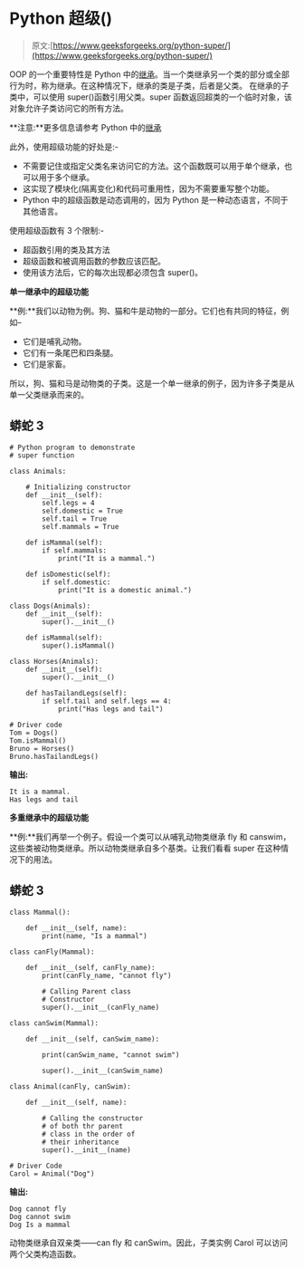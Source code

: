 # Python 超级()

> 原文:[https://www.geeksforgeeks.org/python-super/](https://www.geeksforgeeks.org/python-super/)

OOP 的一个重要特性是 Python 中的[继承](https://www.geeksforgeeks.org/inheritance-in-python/)。当一个类继承另一个类的部分或全部行为时，称为继承。在这种情况下，继承的类是子类，后者是父类。
在继承的子类中，可以使用 super()函数引用父类。super 函数返回超类的一个临时对象，该对象允许子类访问它的所有方法。

**注意:**更多信息请参考 Python 中的[继承](https://www.geeksforgeeks.org/inheritance-in-python/)

此外，使用超级功能的好处是:-

*   不需要记住或指定父类名来访问它的方法。这个函数既可以用于单个继承，也可以用于多个继承。
*   这实现了模块化(隔离变化)和代码可重用性，因为不需要重写整个功能。
*   Python 中的超级函数是动态调用的，因为 Python 是一种动态语言，不同于其他语言。

使用超级函数有 3 个限制:-

*   超函数引用的类及其方法
*   超级函数和被调用函数的参数应该匹配。
*   使用该方法后，它的每次出现都必须包含 super()。

**单一继承中的超级功能**

**例:**我们以动物为例。狗、猫和牛是动物的一部分。它们也有共同的特征，例如–

*   它们是哺乳动物。
*   它们有一条尾巴和四条腿。
*   它们是家畜。

所以，狗、猫和马是动物类的子类。这是一个单一继承的例子，因为许多子类是从单一父类继承而来的。

## 蟒蛇 3

```
# Python program to demonstrate
# super function

class Animals:

    # Initializing constructor
    def __init__(self):
        self.legs = 4
        self.domestic = True
        self.tail = True
        self.mammals = True

    def isMammal(self):
        if self.mammals:
            print("It is a mammal.")

    def isDomestic(self):
        if self.domestic:
            print("It is a domestic animal.")

class Dogs(Animals):
    def __init__(self):
        super().__init__()

    def isMammal(self):
        super().isMammal()

class Horses(Animals):
    def __init__(self):
        super().__init__()

    def hasTailandLegs(self):
        if self.tail and self.legs == 4:
            print("Has legs and tail")

# Driver code
Tom = Dogs()
Tom.isMammal()
Bruno = Horses()
Bruno.hasTailandLegs()
```

**输出:**

```
It is a mammal.
Has legs and tail
```

**多重继承中的超级功能**

**例:**我们再举一个例子。假设一个类可以从哺乳动物类继承 fly 和 canswim，这些类被动物类继承。所以动物类继承自多个基类。让我们看看 super 在这种情况下的用法。

## 蟒蛇 3

```
class Mammal():

    def __init__(self, name):
        print(name, "Is a mammal")

class canFly(Mammal):

    def __init__(self, canFly_name):
        print(canFly_name, "cannot fly")

        # Calling Parent class
        # Constructor
        super().__init__(canFly_name)

class canSwim(Mammal):

    def __init__(self, canSwim_name):

        print(canSwim_name, "cannot swim")

        super().__init__(canSwim_name)

class Animal(canFly, canSwim):

    def __init__(self, name):

        # Calling the constructor
        # of both thr parent
        # class in the order of
        # their inheritance
        super().__init__(name)

# Driver Code
Carol = Animal("Dog")
```

**输出:**

```
Dog cannot fly
Dog cannot swim
Dog Is a mammal
```

动物类继承自双亲类——can fly 和 canSwim。因此，子类实例 Carol 可以访问两个父类构造函数。